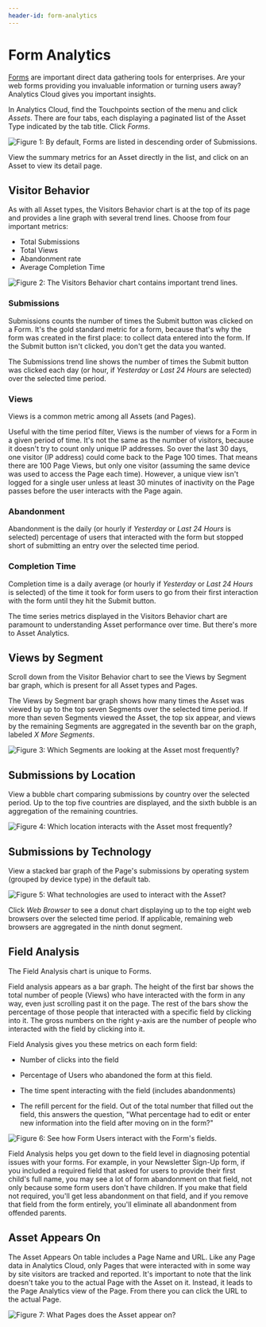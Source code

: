 ```yaml
---
header-id: form-analytics
---
```


# Form Analytics

[Forms](/docs/7-1/user/-/knowledge_base/u/forms) 
are important direct data gathering tools for enterprises. Are your web forms
providing you invaluable information or turning users away? Analytics Cloud
gives you important insights.

In Analytics Cloud, find the Touchpoints section of the menu and click *Assets*.
There are four tabs, each displaying a paginated list of the Asset Type
indicated by the tab title. Click *Forms*.

![Figure 1: By default, Forms are listed in descending order of Submissions.](../../images/assets-forms.png)

View the summary metrics for an Asset directly in the list, and click on an
Asset to view its detail page.

## Visitor Behavior

As with all Asset types, the Visitors Behavior chart is at the top of its page
and provides a line graph with several trend lines. Choose from four
important metrics:

- Total Submissions
- Total Views
- Abandonment rate
- Average Completion Time

![Figure 2: The Visitors Behavior chart contains important trend lines.](../../images/assets-forms-vb.png)

### Submissions

Submissions counts the number of times the Submit button was clicked on a Form.
It's the gold standard metric for a form, because that's why the form was
created in the first place: to collect data entered into the form. If the Submit
button isn't clicked, you don't get the data you wanted.

The Submissions trend line shows the number of times the Submit button was
clicked each day (or hour, if *Yesterday* or *Last 24 Hours* are selected) over
the selected time period. 

### Views

Views is a common metric among all Assets (and Pages).

Useful with the time period filter, Views is the number of views for a Form in a
given period of time. It's not the same as the number of visitors, because it
doesn't try to count only unique IP addresses. So over the last 30 days, one
visitor (IP address) could come back to the Page 100 times. That means there are
100 Page Views, but only one visitor (assuming the same device was used to
access the Page each time). However, a unique view isn't logged for a single
user unless at least 30 minutes of inactivity <!-- need info on whether 30
minutes is accurate and that this is how views are calculated--> on the Page
passes before the user interacts with the Page again.

### Abandonment

Abandonment is the daily (or hourly if *Yesterday* or *Last 24 Hours* is
selected) percentage of users that interacted with the form but stopped short of
submitting an entry over the selected time period.

### Completion Time

Completion time is a daily average (or hourly if *Yesterday* or *Last 24 Hours*
is selected) of the time it took for form users to go from their first
interaction with the form until they hit the Submit button.

The time series metrics displayed in the Visitors Behavior chart are paramount
to understanding Asset performance over time. But there's more to Asset
Analytics.

## Views by Segment

Scroll down from the Visitor Behavior chart to see the Views by Segment bar
graph, which is present for all Asset types and Pages.

The Views by Segment bar graph shows how many times the Asset was viewed by up
to the top seven Segments over the selected time period. If more than seven
Segments viewed the Asset, the top six appear, and views by the remaining
Segments are aggregated in the seventh bar on the graph, labeled _X More
Segments_.

![Figure 3: Which Segments are looking at the Asset most frequently?](../../images/assets-vbs.png)

## Submissions by Location

View a bubble chart comparing submissions by country over the selected period.
Up to the top five countries are displayed, and the sixth bubble is an
aggregation of the remaining countries.

![Figure 4: Which location interacts with the Asset most frequently?](../../images/assets-interaction-location.png)

## Submissions by Technology

View a stacked bar graph of the Page's submissions by operating system (grouped
by device type) in the default tab.

![Figure 5: What technologies are used to interact with the Asset?](../../images/assets-forms-sbt.png)

Click *Web Browser* to see a donut chart displaying up to the top eight web
browsers over the selected time period. If applicable, remaining web browsers
are aggregated in the ninth donut segment.

## Field Analysis

The Field Analysis chart is unique to Forms. 

Field analysis appears as a bar graph. The height of the first bar shows the
total number of people (Views) who have interacted with the form in any way,
even just scrolling past it on the page. The rest of the bars show the
percentage of those people that interacted with a specific field by clicking
into it. The gross numbers on the right y-axis are the number of people who
interacted with the field by clicking into it.

Field Analysis gives you these metrics on each form field:

- Number of clicks into the field

- Percentage of Users who abandoned the form at this field.

- The time spent interacting with the field (includes abandonments)

- The refill percent for the field. Out of the total number that filled out the
  field, this answers the question, "What percentage had to edit or enter new
  information into the field after moving on in the form?" 

![Figure 6: See how Form Users interact with the Form's fields.](../../images/assets-forms-fa.png)

Field Analysis helps you get down to the field level in diagnosing potential
issues with your forms. For example, in your Newsletter Sign-Up form, if you
included a required field that asked for users to provide their first child's
full name, you may see a lot of form abandonment on that field, not only
because some form users don't have children. If you make that field not
required, you'll get less abandonment on that field, and if you remove that
field from the form entirely, you'll eliminate all abandonment from offended
parents. 

## Asset Appears On

The Asset Appears On table includes a Page Name and URL. Like any Page data in
Analytics Cloud, only Pages that were interacted with in some way by site
visitors are tracked and reported.  It's important to note that the link
doesn't take you to the actual Page with the Asset on it. Instead, it leads to
the Page Analytics view of the Page. From there you can click the URL to the
actual Page.

![Figure 7: What Pages does the Asset appear on?](../../images/assets-appears-on.png)
